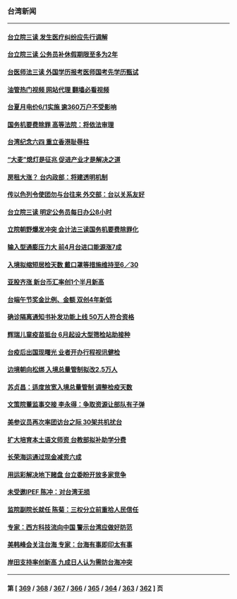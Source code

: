 ### 台湾新闻
---
#### [台立院三读 发生医疗纠纷应先行调解](../../pages/ncid1349361/n13748729.md?05310845) 
#### [台立院三读 公务员补休假期限至多为2年](../../pages/ncid1349361/n13748728.md?05310845) 
#### [台医师法三读 外国学历报考医师国考先学历甄试](../../pages/ncid1349361/n13748726.md?05310845) 
#### [油管热门视频 网站代理 翻墙必看视频](http://209.222.30.114:81/youtube.html?05310845)
#### [台夏月电价6/1实施 逾360万户不受影响](../../pages/ncid1349361/n13748724.md?05310845) 
#### [国务机要费除罪 高等法院：将依法审理](../../pages/ncid1349361/n13748771.md?05310845) 
#### [台湾纪念六四 重立香港耻辱柱](../../pages/ncid1349361/n13748717.md?05310845) 
#### [“大麦”熄灯是征兆 促进产业才是解决之道](../../pages/ncid1349361/n13748715.md?05310845) 
#### [房租大涨？ 台内政部：将建透明机制](../../pages/ncid1349361/n13748734.md?05310845) 
#### [传以色列令使团勿与台往来 外交部：台以关系友好](../../pages/ncid1349361/n13748684.md?05310845) 
#### [台立院三读 明定公务员每日办公8小时](../../pages/ncid1349361/n13748685.md?05310845) 
#### [立院朝野爆发冲突 会计法三读国务机要费除罪化](../../pages/ncid1349361/n13748679.md?05310845) 
#### [输入型通膨压力大 前4月台进口能源涨7成](../../pages/ncid1349361/n13748678.md?05310845) 
#### [入境拟缩短居检天数 戴口罩等措施维持至6／30](../../pages/ncid1349361/n13748650.md?05310845) 
#### [亚股齐涨 新台币汇率创1个半月新高](../../pages/ncid1349361/n13748642.md?05310845) 
#### [台端午节奖金比例、金额 双创4年新低](../../pages/ncid1349361/n13748656.md?05310845) 
#### [确诊隔离通知书补发功能上线 50万人符合资格](../../pages/ncid1349361/n13748662.md?05310845) 
#### [辉瑞儿童疫苗抵台 6月起设大型筛检站助接种](../../pages/ncid1349361/n13748653.md?05310845) 
#### [台疫后出国现曙光 业者开办行程视讯健检](../../pages/ncid1349361/n13748652.md?05310845) 
#### [边境朝向松绑 入境总量管制拟改2.5万人](../../pages/ncid1349361/n13748649.md?05310845) 
#### [苏贞昌：适度放宽入境总量管制 调整检疫天数](../../pages/ncid1349361/n13748647.md?05310845) 
#### [文策院董监事交接 李永得：争取资源让部队有子弹](../../pages/ncid1349361/n13748579.md?05310845) 
#### [美参议员再次率团访台之际 30架共机扰台](../../pages/ncid1349361/n13748744.md?05310845) 
#### [扩大培育本土语文师资 台教部拟补助学分费](../../pages/ncid1349361/n13748730.md?05310845) 
#### [长荣海运通过现金减资六成](../../pages/ncid1349361/n13748760.md?05310845) 
#### [用运彩解决地下赌盘 台立委盼开放多家竞争](../../pages/ncid1349361/n13748763.md?05310845) 
#### [未受邀IPEF 陈冲：对台湾无损](../../pages/ncid1349361/n13748766.md?05310845) 
#### [监院副院长就任 陈菊：三权分立前重拾人民信任](../../pages/ncid1349361/n13748687.md?05310845) 
#### [专家：西方科技流向中国 警示台湾应做好防范](../../pages/ncid1349361/n13748557.md?05310845) 
#### [美韩峰会关注台海 专家：台海有事即印太有事](../../pages/ncid1349361/n13748506.md?05310845) 
#### [岸田支持率创新高 九成日人认为需防台海冲突](../../pages/ncid1349361/n13748493.md?05310845) 

---
#### 第 [ [369](./369.md?05310845) / [368](./368.md?05310845) / [367](./367.md?05310845) / [366](./366.md?05310845) / [365](./365.md?05310845) / [364](./364.md?05310845) / [363](./363.md?05310845) / [362](./362.md?05310845) ] 页

